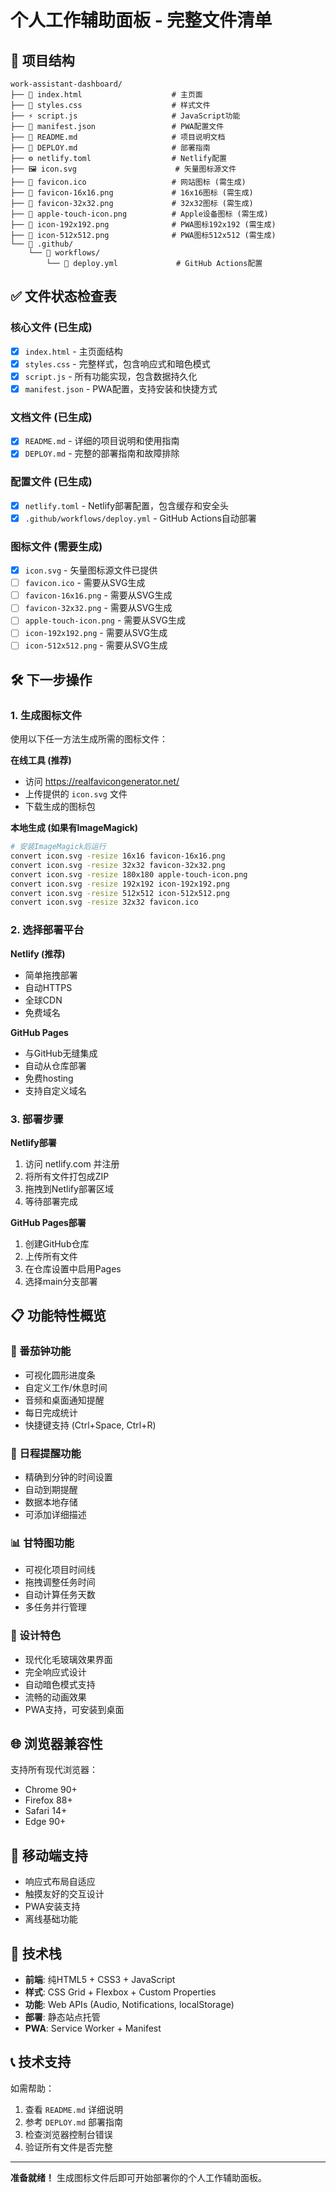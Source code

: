 # 个人工作辅助面板 - 完整文件清单

## 📁 项目结构

```
work-assistant-dashboard/
├── 📄 index.html                    # 主页面
├── 🎨 styles.css                    # 样式文件  
├── ⚡ script.js                     # JavaScript功能
├── 📱 manifest.json                 # PWA配置文件
├── 📖 README.md                     # 项目说明文档
├── 🚀 DEPLOY.md                     # 部署指南
├── ⚙️ netlify.toml                  # Netlify配置
├── 🖼️ icon.svg                      # 矢量图标源文件
├── 🔸 favicon.ico                   # 网站图标 (需生成)
├── 🔸 favicon-16x16.png             # 16x16图标 (需生成)
├── 🔸 favicon-32x32.png             # 32x32图标 (需生成)
├── 🔸 apple-touch-icon.png          # Apple设备图标 (需生成)
├── 🔸 icon-192x192.png              # PWA图标192x192 (需生成)
├── 🔸 icon-512x512.png              # PWA图标512x512 (需生成)
└── 📁 .github/
    └── 📁 workflows/
        └── 📄 deploy.yml             # GitHub Actions配置
```

## ✅ 文件状态检查表

### 核心文件 (已生成)
- [x] `index.html` - 主页面结构
- [x] `styles.css` - 完整样式，包含响应式和暗色模式
- [x] `script.js` - 所有功能实现，包含数据持久化
- [x] `manifest.json` - PWA配置，支持安装和快捷方式

### 文档文件 (已生成)
- [x] `README.md` - 详细的项目说明和使用指南
- [x] `DEPLOY.md` - 完整的部署指南和故障排除

### 配置文件 (已生成)
- [x] `netlify.toml` - Netlify部署配置，包含缓存和安全头
- [x] `.github/workflows/deploy.yml` - GitHub Actions自动部署

### 图标文件 (需要生成)
- [x] `icon.svg` - 矢量图标源文件已提供
- [ ] `favicon.ico` - 需要从SVG生成
- [ ] `favicon-16x16.png` - 需要从SVG生成  
- [ ] `favicon-32x32.png` - 需要从SVG生成
- [ ] `apple-touch-icon.png` - 需要从SVG生成
- [ ] `icon-192x192.png` - 需要从SVG生成
- [ ] `icon-512x512.png` - 需要从SVG生成

## 🛠️ 下一步操作

### 1. 生成图标文件
使用以下任一方法生成所需的图标文件：

**在线工具 (推荐)**
- 访问 https://realfavicongenerator.net/
- 上传提供的 `icon.svg` 文件
- 下载生成的图标包

**本地生成 (如果有ImageMagick)**
```bash
# 安装ImageMagick后运行
convert icon.svg -resize 16x16 favicon-16x16.png
convert icon.svg -resize 32x32 favicon-32x32.png
convert icon.svg -resize 180x180 apple-touch-icon.png
convert icon.svg -resize 192x192 icon-192x192.png
convert icon.svg -resize 512x512 icon-512x512.png
convert icon.svg -resize 32x32 favicon.ico
```

### 2. 选择部署平台

**Netlify (推荐)**
- 简单拖拽部署
- 自动HTTPS
- 全球CDN
- 免费域名

**GitHub Pages**
- 与GitHub无缝集成
- 自动从仓库部署
- 免费hosting
- 支持自定义域名

### 3. 部署步骤

**Netlify部署**
1. 访问 netlify.com 并注册
2. 将所有文件打包成ZIP
3. 拖拽到Netlify部署区域
4. 等待部署完成

**GitHub Pages部署**
1. 创建GitHub仓库
2. 上传所有文件
3. 在仓库设置中启用Pages
4. 选择main分支部署

## 📋 功能特性概览

### 🍅 番茄钟功能
- 可视化圆形进度条
- 自定义工作/休息时间
- 音频和桌面通知提醒
- 每日完成统计
- 快捷键支持 (Ctrl+Space, Ctrl+R)

### 📅 日程提醒功能  
- 精确到分钟的时间设置
- 自动到期提醒
- 数据本地存储
- 可添加详细描述

### 📊 甘特图功能
- 可视化项目时间线
- 拖拽调整任务时间
- 自动计算任务天数
- 多任务并行管理

### 🎨 设计特色
- 现代化毛玻璃效果界面
- 完全响应式设计
- 自动暗色模式支持
- 流畅的动画效果
- PWA支持，可安装到桌面

## 🌐 浏览器兼容性

支持所有现代浏览器：
- Chrome 90+
- Firefox 88+ 
- Safari 14+
- Edge 90+

## 📱 移动端支持

- 响应式布局自适应
- 触摸友好的交互设计
- PWA安装支持
- 离线基础功能

## 🔧 技术栈

- **前端**: 纯HTML5 + CSS3 + JavaScript
- **样式**: CSS Grid + Flexbox + Custom Properties
- **功能**: Web APIs (Audio, Notifications, localStorage)
- **部署**: 静态站点托管
- **PWA**: Service Worker + Manifest

## 📞 技术支持

如需帮助：
1. 查看 `README.md` 详细说明
2. 参考 `DEPLOY.md` 部署指南
3. 检查浏览器控制台错误
4. 验证所有文件是否完整

---

**准备就绪！** 生成图标文件后即可开始部署你的个人工作辅助面板。